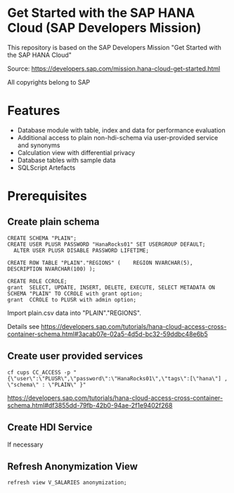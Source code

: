 # Get Started with the SAP HANA Cloud (SAP Developers Mission)

This repository is based on the SAP Developers Mission "Get Started with the SAP HANA Cloud"

Source: https://developers.sap.com/mission.hana-cloud-get-started.html

All copyrights belong to SAP

# Features

* Database module with table, index and data for performance evaluation
* Additional access to plain non-hdi-schema via user-provided service and synonyms 
* Calculation view with differential privacy
* Database tables with sample data
* SQLScript Artefacts


# Prerequisites

## Create plain schema

    CREATE SCHEMA "PLAIN";
    CREATE USER PLUSR PASSWORD "HanaRocks01" SET USERGROUP DEFAULT;
      ALTER USER PLUSR DISABLE PASSWORD LIFETIME;
    
    CREATE ROW TABLE "PLAIN"."REGIONS" (	REGION NVARCHAR(5), 	DESCRIPTION NVARCHAR(100) );
    
    CREATE ROLE CCROLE;
    grant  SELECT, UPDATE, INSERT, DELETE, EXECUTE, SELECT METADATA ON SCHEMA "PLAIN" TO CCROLE with grant option;
    grant  CCROLE to PLUSR with admin option;

Import plain.csv data into "PLAIN"."REGIONS".

Details see https://developers.sap.com/tutorials/hana-cloud-access-cross-container-schema.html#3acab07e-02a5-4d5d-bc32-59ddbc48e6b5

## Create user provided services

    cf cups CC_ACCESS -p "{\"user\":\"PLUSR\",\"password\":\"HanaRocks01\",\"tags\":[\"hana\"] , \"schema\" : \"PLAIN\" }"

https://developers.sap.com/tutorials/hana-cloud-access-cross-container-schema.html#df3855dd-79fb-42b0-94ae-2f1e9402f268

## Create HDI Service

If necessary

## Refresh Anonymization View

    refresh view V_SALARIES anonymization;
    